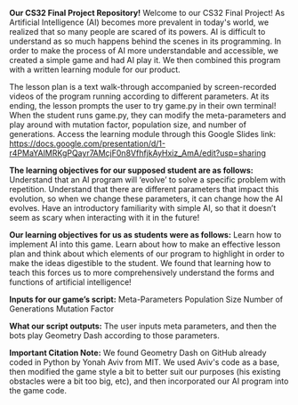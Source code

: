 **Our CS32 Final Project Repository!**
Welcome to our CS32 Final Project! As Artificial Intelligence (AI) becomes more prevalent in today's world, we realized that so many people are scared of its powers. AI is difficult to understand as so much happens behind the scenes in its programming. In order to make the process of AI more understandable and accessible, we created a simple game and had AI play it. We then combined this program with a written learning module for our product.

The lesson plan is a text walk-through accompanied by screen-recorded videos of the program running according to different parameters. At its ending, the lesson prompts the user to try game.py in their own terminal! When the student runs game.py, they can modify the meta-parameters and play around with mutation factor, population size, and number of generations. 
Access the learning module through this Google Slides link: https://docs.google.com/presentation/d/1-r4PMaYAIMRKgPQayr7AMcjF0n8VfhfjkAyHxiz_AmA/edit?usp=sharing

**The learning objectives for our supposed student are as follows:**
Understand that an AI program will ‘evolve’ to solve a specific problem with repetition. 
Understand that there are different parameters that impact this evolution, so when we change these parameters, it can change how the AI evolves. 
Have an introductory familiarity with simple AI, so that it doesn’t seem as scary when interacting with it in the future!

**Our learning objectives for us as students were as follows:**
Learn how to implement AI into this game. Learn about how to make an effective lesson plan and think about which elements of our program to highlight in order to make the ideas digestible to the student. We found that learning how to teach this forces us to more comprehensively understand the forms and functions of artificial intelligence!

**Inputs for our game’s script:**
Meta-Parameters Population Size Number of Generations Mutation Factor

**What our script outputs:**
The user inputs meta parameters, and then the bots play Geometry Dash according to those parameters. 

**Important Citation Note:** We found Geometry Dash on GitHub already coded in Python by Yonah Aviv from MIT. We used Aviv's code as a base, then modified the game style a bit to better suit our purposes (his existing obstacles were a bit too big, etc), and then incorporated our AI program into the game code.

